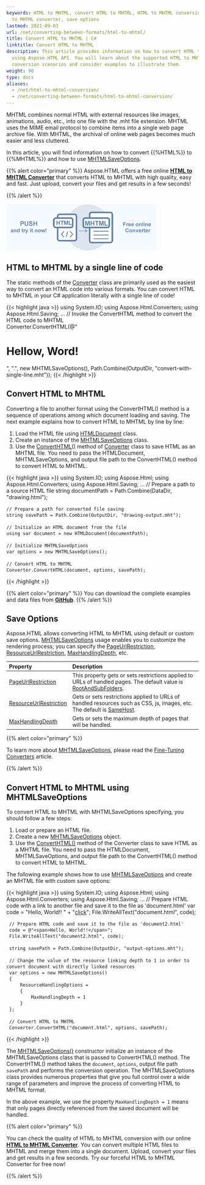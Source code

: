 ```yaml
---
keywords: HTML to MHTML, convert HTML to MHTML, HTML to MHTML conversion, HTML
  to MHTML converter, save options
lastmod: 2021-09-03
url: /net/converting-between-formats/html-to-mhtml/
title: Convert HTML to MHTML | C#
linktitle: Convert HTML to MHTML
description: This article provides information on how to convert HTML to MHTML
  using Aspose.HTML API. You will learn about the supported HTML to MHTML
  conversion scenarios and consider examples to illustrate them.
weight: 90
type: docs
aliases:
  - /net/html-to-mhtml-conversion/
  - /net/converting-between-formats/html-to-mhtml-conversion/
---
```


<link href="./../../style.css" rel="stylesheet" type="text/css" />

MHTML combines normal HTML with external resources like images, animations, audio, etc., into one file with the .mht file extension.  MHTML uses the MIME email protocol to combine items into a single web page archive file. With MHTML, the archival of online web pages becomes much easier and less cluttered.

In this article, you will find information on how to convert  {{%HTML%}} to {{%MHTML%}} and how to use [MHTMLSaveOptions](https://apireference.aspose.com/html/net/aspose.html.saving/mhtmlsaveoptions).

{{% alert color="primary" %}}
Aspose.HTML offers a free online <a href="https://products.aspose.app/html/en/conversion/html-to-mhtml" target="_blank">**HTML to MHTML Converter**</a> that converts HTML to MHTML with high quality, easy and fast. Just upload, convert your files and get results in a few seconds!

{{% /alert %}}

<a href="https://products.aspose.app/html/en/conversion/html-to-mhtml" target="_blank">![Text "Banner HTML to MHTML Converter"](html-to-mhtml.png#center)</a>

## **HTML to MHTML by a single line of code**

The static methods of the [Converter](https://apireference.aspose.com/html/net/aspose.html.converters/converter) class are primarily used as the easiest way to convert an HTML code into various formats. You can convert HTML to MHTML in your C# application literally with a single line of code!

{{< highlight java >}}
using System.IO;
using Aspose.Html.Converters;
using Aspose.Html.Saving;
...
    // Invoke the ConvertHTML method to convert the HTML code to MHTML           
    Converter.ConvertHTML(@"<h1>Hellow, Word!</h1>", ".", new MHTMLSaveOptions(), Path.Combine(OutputDir, "convert-with-single-line.mht"));
{{< /highlight >}}

## **Convert HTML to MHTML**

Converting a file to another format using the ConvertHTML() method is a sequence of operations among which document loading and saving. The next example explains how to convert HTML to MHTML by line by line:

1. Load the HTML file using [HTMLDocument](https://apireference.aspose.com/html/net/aspose.html/htmldocument) class.
1. Create an instance of the [MHTMLSaveOptions](https://apireference.aspose.com/html/net/aspose.html.saving/mhtmlsaveoptions) class.
1. Use the [ConvertHTML()](https://apireference.aspose.com/html/net/aspose.html.converters.converter/converthtml/methods/5) method of [Converter](https://apireference.aspose.com/html/net/aspose.html.converters/converter) class to save HTML as an MHTML file. You need to pass the HTMLDocument, MHTMLSaveOptions, and output file path to the ConvertHTML() method to convert HTML to MHTML.

{{< highlight java >}}
using System.IO;
using Aspose.Html;
using Aspose.Html.Converters;
using Aspose.Html.Saving;
...
    // Prepare a path to a source HTML file
    string documentPath = Path.Combine(DataDir, "drawing.html");

    // Prepare a path for converted file saving 
    string savePath = Path.Combine(OutputDir, "drawing-output.mht");
    
    // Initialize an HTML document from the file
    using var document = new HTMLDocument(documentPath);
    
    // Initialize MHTMLSaveOptions 
    var options = new MHTMLSaveOptions();
    
    // Convert HTML to MHTML
    Converter.ConvertHTML(document, options, savePath);
{{< /highlight >}}

{{% alert color="primary" %}} 
You can download the complete examples and data files from [**GitHub**](https://github.com/aspose-html/Aspose.HTML-Documentation/tree/main/content/tests-net).
{{% /alert %}}


## **Save Options**

Aspose.HTML allows converting HTML to MHTML using default or custom save options. [MHTMLSaveOptions](https://apireference.aspose.com/html/net/aspose.html.saving/mhtmlsaveoptions) usage enables you to customize the rendering process; you can specify the [PageUrlRestriction](https://apireference.aspose.com/html/net/aspose.html.saving/resourcehandlingoptions/properties/pageurlrestriction), [ResourceUrlRestriction](https://apireference.aspose.com/html/net/aspose.html.saving/resourcehandlingoptions/properties/resourceurlrestriction), [MaxHandlingDepth](https://apireference.aspose.com/html/net/aspose.html.saving/resourcehandlingoptions/properties/maxhandlingdepth), etc. 

| Property                                                     | Description                                                  |
| :----------------------------------------------------------- | :----------------------------------------------------------- |
| [PageUrlRestriction](https://apireference.aspose.com/html/net/aspose.html.saving/resourcehandlingoptions/properties/pageurlrestriction) | This property gets or sets restrictions applied to URLs of handled pages. The default value is [RootAndSubFolders](https://apireference.aspose.com/html/net/aspose.html.saving/urlrestriction). |
| [ResourceUrlRestriction](https://apireference.aspose.com/html/net/aspose.html.saving/resourcehandlingoptions/properties/resourceurlrestriction) | Gets or sets restrictions applied to URLs of handled resources such as CSS, js, images, etc. The default is [SameHost](https://apireference.aspose.com/html/net/aspose.html.saving/urlrestriction). |
| [MaxHandlingDepth](https://apireference.aspose.com/html/net/aspose.html.saving/resourcehandlingoptions/properties/maxhandlingdepth) | Gets or sets the maximum depth of pages that will be handled. |

{{% alert color="primary" %}} 

To learn more about [MHTMLSaveOptions](https://apireference.aspose.com/html/net/aspose.html.saving/mhtmlsaveoptions), please read the [Fine-Tuning Converters](/html/net/converting-between-formats/fine-tuning-converters/) article.

{{% /alert %}}

## **Convert HTML to MHTML using MHTMLSaveOptions**

To convert HTML to MHTML with MHTMLSaveOptions specifying, you should follow a few steps: 

1. Load or prepare an HTML file. 
1. Create a new [MHTMLSaveOptions](https://apireference.aspose.com/html/net/aspose.html.saving/xpssaveoptions) object.
1. Use the [ConvertHTML()](https://apireference.aspose.com/html/net/aspose.html.converters.converter/converthtml/methods/5) method of the  Converter class to save HTML as a MHTML file. You need to pass the HTMLDocument, MHTMLSaveOptions, and output file path to the ConvertHTML() method to convert HTML to MHTML.

The following example shows how to use [MHTMLSaveOptions](https://apireference.aspose.com/html/net/aspose.html.saving/mhtmlsaveoptions) and create an MHTML file with custom save options:

{{< highlight java >}}
using System.IO;
using Aspose.Html;
using Aspose.Html.Converters;
using Aspose.Html.Saving;
...
     // Prepare HTML code with a link to another file and save it to the file as 'document.html'
     var code = "<span>Hello, World!!</span> " +
                "<a href='document2.html'>click</a>";
     File.WriteAllText("document.html", code);

     // Prepare HTML code and save it to the file as 'document2.html'
     code = @"<span>Hello, World!!</span>";
     File.WriteAllText("document2.html", code);
     
     string savePath = Path.Combine(OutputDir, "output-options.mht");
    
     // Change the value of the resource linking depth to 1 in order to convert document with directly linked resources
     var options = new MHTMLSaveOptions()
     {
         ResourceHandlingOptions =
         {
             MaxHandlingDepth = 1
         }
     };
    
     // Convert HTML to MHTML
     Converter.ConvertHTML("document.html", options, savePath);
{{< /highlight >}}

The [MHTMLSaveOptions()](https://apireference.aspose.com/html/net/aspose.html.saving/mhtmlsaveoptions/constructors/main) constructor initialize an instance of the MHTMLSaveOptions class that is passed to ConvertHTML() method. The ConvertHTML() method takes the `document`, `options`,  output file path `savePath` and performs the conversion operation. The MHTMLSaveOptions class provides numerous properties that give you full control over a wide range of parameters and improve the process of converting HTML to MHTML format. 

In the above example, we use the property `MaxHandlingDepth = 1` means that only pages directly referenced from the saved document will be handled.

{{% alert color="primary" %}} 

You can check the quality of HTML to MHTML conversion with our online [**HTML to MHTML Converter**](https://products.aspose.app/html/en/conversion/html-to-mhtmls). You can convert multiple HTML files to MHTML and merge them into a single document. Upload, convert your files and get results in a few seconds. Try our forceful HTML to MHTML Converter for free now!

{{% /alert %}}



